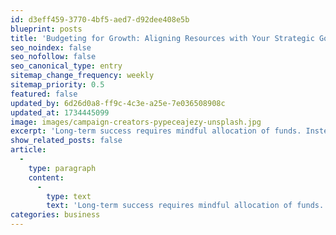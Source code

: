 ```yaml
---
id: d3eff459-3770-4bf5-aed7-d92dee408e5b
blueprint: posts
title: 'Budgeting for Growth: Aligning Resources with Your Strategic Goals'
seo_noindex: false
seo_nofollow: false
seo_canonical_type: entry
sitemap_change_frequency: weekly
sitemap_priority: 0.5
featured: false
updated_by: 6d26d0a8-ff9c-4c3e-a25e-7e036508908c
updated_at: 1734445099
image: images/campaign-creators-pypeceajezy-unsplash.jpg
excerpt: 'Long-term success requires mindful allocation of funds. Instead of spreading resources thin, prioritize initiatives that directly support your company’s strategic objectives'
show_related_posts: false
article:
  -
    type: paragraph
    content:
      -
        type: text
        text: 'Long-term success requires mindful allocation of funds. Instead of spreading resources thin, prioritize initiatives that directly support your company’s strategic objectives. Conduct regular financial reviews, monitor key performance indicators, and adjust budgets as conditions evolve. Investing wisely in marketing campaigns, product development, and team training ensures that every dollar contributes to sustainable growth, greater profitability, and a strong foundation for the future.'
categories: business
---
```

